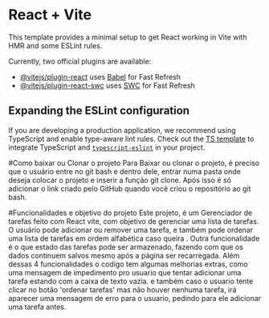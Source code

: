 # React + Vite

This template provides a minimal setup to get React working in Vite with HMR and some ESLint rules.

Currently, two official plugins are available:

- [@vitejs/plugin-react](https://github.com/vitejs/vite-plugin-react/blob/main/packages/plugin-react/README.md) uses [Babel](https://babeljs.io/) for Fast Refresh
- [@vitejs/plugin-react-swc](https://github.com/vitejs/vite-plugin-react-swc) uses [SWC](https://swc.rs/) for Fast Refresh

## Expanding the ESLint configuration

If you are developing a production application, we recommend using TypeScript and enable type-aware lint rules. Check out the [TS template](https://github.com/vitejs/vite/tree/main/packages/create-vite/template-react-ts) to integrate TypeScript and [`typescript-eslint`](https://typescript-eslint.io) in your project.

#Como baixar ou Clonar o projeto
 Para Baixar ou clonar o projeto, é preciso que o usuário entre no git bash e dentro dele, entrar numa pasta onde deseja colocar o projeto e inserir a função git clone. Após isso é só adicionar o link criado pelo GitHub quando você criou o repositório ao git bash. 

#Funcionalidades e objetivo do projeto
Este projeto, é um Gerenciador de tarefas feito com React vite, com objetivo de gerenciar uma lista de tarefas. O usuário pode adicionar ou remover uma tarefa, e também pode ordenar uma lista de tarefas em ordem alfabética caso queira . Outra funcionalidade é o que estado das tarefas pode ser armazenado, fazendo com que os dados continuem salvos mesmo após a página ser recarregada.
 Além dessas 4 funcionalidades o codigo tem algumas melhorias extras, como uma mensagem de impedimento pro usuario que tentar adicionar uma tarefa estando com a caixa de texto vazia.
e também caso o usuario tente clicar no botão 'ordenar tarefas' mas não houver nenhuma tarefa, irá aparecer uma mensagem de erro para o usuario, pedindo para ele adicionar uma tarefa antes.